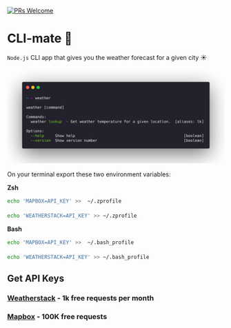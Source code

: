 [![PRs Welcome](https://img.shields.io/badge/PRs-welcome-brightgreen.svg?style=flat-square)](https://github.com/jmtellez/Weather-CLI/issues)&nbsp;

# CLI-mate :sunrise:

`Node.js` CLI app that gives you the weather forecast for a given city :sunny:

![usage](img/usage.png)

On your terminal export these two environment variables:

**Zsh**
```bash 
echo 'MAPBOX=API_KEY' >>  ~/.zprofile

echo 'WEATHERSTACK=API_KEY' >> ~/.zprofile
```

**Bash**
```bash
echo 'MAPBOX=API_KEY' >>  ~/.bash_profile

echo 'WEATHERSTACK=API_KEY' >> ~/.bash_profile
```

## Get API Keys
### [Weatherstack](https://weatherstack.com/) - 1k free requests per month

### [Mapbox](https://docs.mapbox.com/) - 100K free requests
